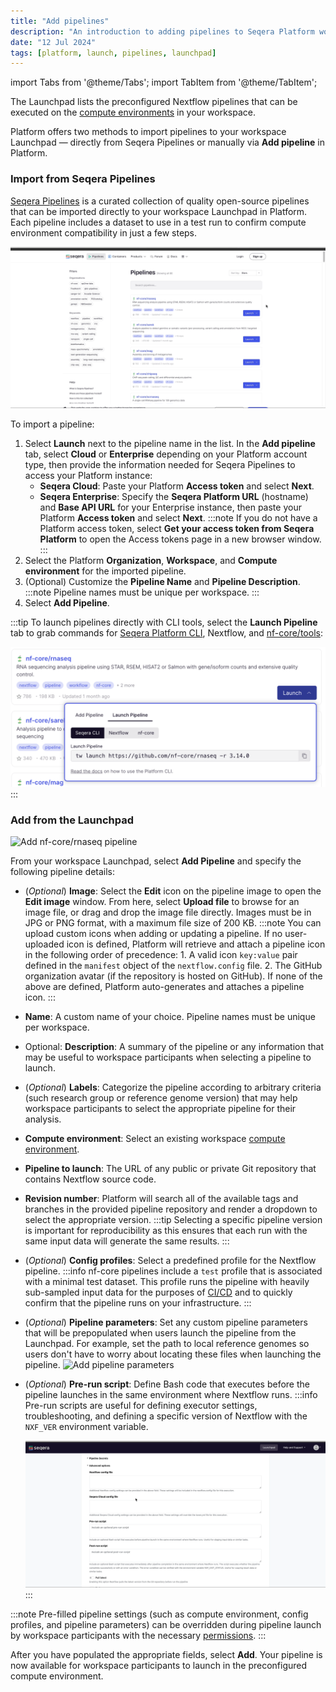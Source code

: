 ```yaml
---
title: "Add pipelines"
description: "An introduction to adding pipelines to Seqera Platform workspaces"
date: "12 Jul 2024"
tags: [platform, launch, pipelines, launchpad]
---
```


import Tabs from '@theme/Tabs';
import TabItem from '@theme/TabItem';

The Launchpad lists the preconfigured Nextflow pipelines that can be executed on the [compute environments](../../compute-envs/overview) in your workspace. 

Platform offers two methods to import pipelines to your workspace Launchpad — directly from Seqera Pipelines or manually via **Add pipeline** in Platform.

### Import from Seqera Pipelines

[Seqera Pipelines](https://seqera.io/pipelines) is a curated collection of quality open-source pipelines that can be imported directly to your workspace Launchpad in Platform. Each pipeline includes a dataset to use in a test run to confirm compute environment compatibility in just a few steps.

![Seqera Pipelines add to Launchpad](assets/seqera-pipelines-add-pipeline.gif)

To import a pipeline:
1. Select **Launch** next to the pipeline name in the list. In the **Add pipeline** tab, select **Cloud** or **Enterprise** depending on your Platform account type, then provide the information needed for Seqera Pipelines to access your Platform instance:
    - **Seqera Cloud**: Paste your Platform **Access token** and select **Next**.  
    - **Seqera Enterprise**: Specify the **Seqera Platform URL** (hostname) and **Base API URL** for your Enterprise instance, then paste your Platform **Access token** and select **Next**.
    :::note
    If you do not have a Platform access token, select **Get your access token from Seqera Platform** to open the Access tokens page in a new browser window.
    :::
1. Select the Platform **Organization**, **Workspace**, and **Compute environment** for the imported pipeline. 
1. (Optional) Customize the **Pipeline Name** and **Pipeline Description**.
    :::note
    Pipeline names must be unique per workspace.
    :::
1. Select **Add Pipeline**. 

:::tip
To launch pipelines directly with CLI tools, select the **Launch Pipeline** tab to grab commands for [Seqera Platform CLI](./automation#platform-cli), Nextflow, and [nf-core/tools](https://nf-co.re/docs/nf-core-tools):

![Launch Seqera Pipeline](assets/seqera-pipelines-launch-cli.png)
:::

### Add from the Launchpad 

![Add nf-core/rnaseq pipeline](assets/sp-cloud-add-rnaseq.gif)

From your workspace Launchpad, select **Add Pipeline** and specify the following pipeline details:

- (*Optional*) **Image**: Select the **Edit** icon on the pipeline image to open the **Edit image** window. From here, select **Upload file** to browse for an image file, or drag and drop the image file directly. Images must be in JPG or PNG format, with a maximum file size of 200 KB.
    :::note
    You can upload custom icons when adding or updating a pipeline. If no user-uploaded icon is defined, Platform will retrieve and attach a pipeline icon in the following order of precedence:
      1. A valid icon `key:value` pair defined in the `manifest` object of the `nextflow.config` file.
      2. The GitHub organization avatar (if the repository is hosted on GitHub).
    If none of the above are defined, Platform auto-generates and attaches a pipeline icon.
    :::
- **Name**: A custom name of your choice. Pipeline names must be unique per workspace. 
- Optional: **Description**: A summary of the pipeline or any information that may be useful to workspace participants when selecting a pipeline to launch. 
- (*Optional*) **Labels**: Categorize the pipeline according to arbitrary criteria (such research group or reference genome version) that may help workspace participants to select the appropriate pipeline for their analysis.
- **Compute environment**: Select an existing workspace [compute environment](../../compute-envs/overview).
- **Pipeline to launch**: The URL of any public or private Git repository that contains Nextflow source code.
- **Revision number**: Platform will search all of the available tags and branches in the provided pipeline repository and render a dropdown to select the appropriate version. 
    :::tip
    Selecting a specific pipeline version is important for reproducibility as this ensures that each run with the same input data will generate the same results.
    :::
- (*Optional*) **Config profiles**: Select a predefined profile for the Nextflow pipeline. 
    :::info 
    nf-core pipelines include a `test` profile that is associated with a minimal test dataset. This profile runs the pipeline with heavily sub-sampled input data for the purposes of [CI/CD](https://resources.github.com/devops/ci-cd/) and to quickly confirm that the pipeline runs on your infrastructure.
    :::
- (*Optional*) **Pipeline parameters**: Set any custom pipeline parameters that will be prepopulated when users launch the pipeline from the Launchpad. For example, set the path to local reference genomes so users don't have to worry about locating these files when launching the pipeline.
    ![Add pipeline parameters](assets/sp-cloud-pipeline-params.gif)
- (*Optional*) **Pre-run script**: Define Bash code that executes before the pipeline launches in the same environment where Nextflow runs. 
    :::info 
    Pre-run scripts are useful for defining executor settings, troubleshooting, and defining a specific version of Nextflow with the `NXF_VER` environment variable.

    ![Specify NF version in pre-run script](assets/sp-cloud-pre-run-options.gif) 
    :::

:::note
Pre-filled pipeline settings (such as compute environment, config profiles, and pipeline parameters) can be overridden during pipeline launch by workspace participants with the necessary [permissions](../../orgs-and-teams/roles).
::: 

After you have populated the appropriate fields, select **Add**. Your pipeline is now available for workspace participants to launch in the preconfigured compute environment.






